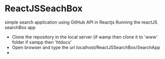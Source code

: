 # ReactJSSeachBox
simple search application using GitHub API in Reactjs
Running the reactJS searchBox app 
  - Clone the repository in the local server (if wamp then clone it to 'www' folder if xampp then 'htdocs'
  - Open browser and type the url localhost/ReactJSSearchBox/SearchApp
  - 
